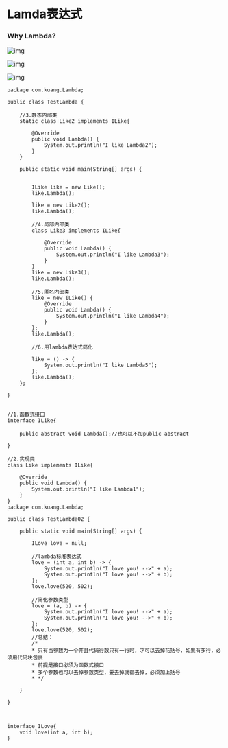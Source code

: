 # Lamda表达式

### Why Lambda?



![img](https://gitee.com/Curryforthreeeeee30/HexoPicture/raw/master/PicturteBed/%E5%B1%8F%E5%B9%95%E6%88%AA%E5%9B%BE%202020-09-26%20200706.png)

![img](https://gitee.com/Curryforthreeeeee30/HexoPicture/raw/master/PicturteBed/%E5%B1%8F%E5%B9%95%E6%88%AA%E5%9B%BE%202020-09-26%20200739.png)

![img](https://gitee.com/Curryforthreeeeee30/HexoPicture/raw/master/PicturteBed/%E5%B1%8F%E5%B9%95%E6%88%AA%E5%9B%BE%202020-09-26%20200806.png)

```
package com.kuang.Lambda;

public class TestLambda {

    //3.静态内部类
    static class Like2 implements ILike{

        @Override
        public void Lambda() {
            System.out.println("I like Lambda2");
        }
    }

    public static void main(String[] args) {


        ILike like = new Like();
        like.Lambda();

        like = new Like2();
        like.Lambda();

        //4.局部内部类
        class Like3 implements ILike{

            @Override
            public void Lambda() {
                System.out.println("I like Lambda3");
            }
        }
        like = new Like3();
        like.Lambda();

        //5.匿名内部类
        like = new ILike() {
            @Override
            public void Lambda() {
                System.out.println("I like Lambda4");
            }
        };
        like.Lambda();

        //6.用lambda表达式简化

        like = () -> {
            System.out.println("I like Lambda5");
        };
        like.Lambda();
    };

}


//1.函数式接口
interface ILike{

    public abstract void Lambda();//也可以不加public abstract

}

//2.实现类
class Like implements ILike{

    @Override
    public void Lambda() {
        System.out.println("I like Lambda1");
    }
}
package com.kuang.Lambda;

public class TestLambda02 {

    public static void main(String[] args) {

        ILove love = null;

        //lambda标准表达式
        love = (int a, int b) -> {
            System.out.println("I love you! -->" + a);
            System.out.println("I love you! -->" + b);
        };
        love.love(520, 502);

        //简化参数类型
        love = (a, b) -> {
            System.out.println("I love you! -->" + a);
            System.out.println("I love you! -->" + b);
        };
        love.love(520, 502);
        //总结：
        /*
        * 只有当参数为一个并且代码行数只有一行时，才可以去掉花括号，如果有多行，必须用代码块包裹
        * 前提是接口必须为函数式接口
        * 多个参数也可以去掉参数类型，要去掉就都去掉，必须加上括号
        * */

    }

}



interface ILove{
    void love(int a, int b);
}
```